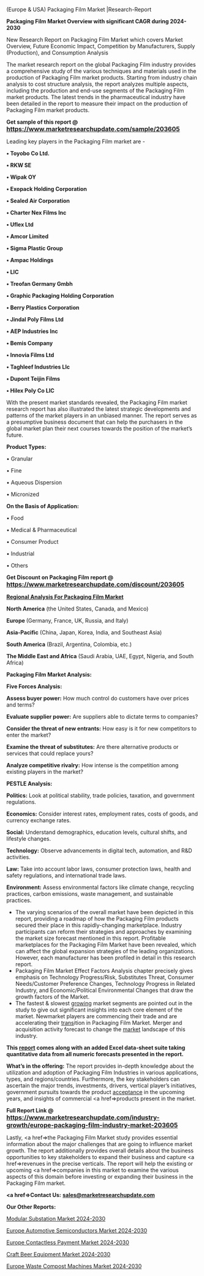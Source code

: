  (Europe & USA) Packaging Film Market |Research-Report

<strong>Packaging Film Market Overview with significant CAGR during 2024-2030</strong>

New Research Report on Packaging Film Market which covers Market Overview, Future Economic Impact, Competition by Manufacturers, Supply (Production), and Consumption Analysis

The market research report on the global Packaging Film industry provides a comprehensive study of the various techniques and materials used in the production of Packaging Film market products. Starting from industry chain analysis to cost structure analysis, the report analyzes multiple aspects, including the production and end-use segments of the Packaging Film market products. The latest trends in the pharmaceutical industry have been detailed in the report to measure their impact on the production of Packaging Film market products.

<strong>Get sample of this report @ <a href=https://www.marketresearchupdate.com/sample/203605><font size=3 color=#0000ff>https://www.marketresearchupdate.com/sample/203605</font></a></strong>

Leading key players in the Packaging Film market are -

<strong>• Toyobo Co Ltd.

• RKW SE

• Wipak OY

• Exopack Holding Corporation

• Sealed Air Corporation

• Charter Nex Films Inc

• Uflex Ltd

• Amcor Limited

• Sigma Plastic Group

• Ampac Holdings

• LlC

• Treofan Germany Gmbh

• Graphic Packaging Holding Corporation

• Berry Plastics Corporation

• Jindal Poly Films Ltd

• AEP Industries Inc

• Bemis Company

• Innovia Films Ltd

• Taghleef Industries Llc

• Dupont Teijin Films

• Hilex Poly Co LlC</strong>

With the present market standards revealed, the Packaging Film market research report has also illustrated the latest strategic developments and patterns of the market players in an unbiased manner. The report serves as a presumptive business document that can help the purchasers in the global market plan their next courses towards the position of the market’s future.

<strong>Product Types:</strong>

• Granular

• Fine

• Aqueous Dispersion

• Micronized

<strong>On the Basis of Application:</strong>

• Food

• Medical & Pharmaceutical

• Consumer Product

• Industrial

• Others

<strong>Get Discount on Packaging Film report @ <a href=https://www.marketresearchupdate.com/discount/203605><font size=3 color=#0000ff>https://www.marketresearchupdate.com/discount/203605</font></a></strong>

<strong><u><b>Regional Analysis For Packaging Film Market</b></u></strong>

<strong><b>North America</b></strong> (the United States, Canada, and Mexico)

<strong><b>Europe </b></strong>(Germany, France, UK, Russia, and Italy)

<strong><b>Asia-Pacific</b></strong> (China, Japan, Korea, India, and Southeast Asia)

<strong><b>South America</b></strong> (Brazil, Argentina, Colombia, etc.)

<strong><b>The Middle East and Africa</b></strong> (Saudi Arabia, UAE, Egypt, Nigeria, and South Africa)

<strong>Packaging Film Market Analysis:</strong>

<strong>Five Forces Analysis:</strong>

<strong>Assess buyer power:</strong> How much control do customers have over prices and terms?

<strong>Evaluate supplier power:</strong> Are suppliers able to dictate terms to companies?

<strong>Consider the threat of new entrants:</strong> How easy is it for new competitors to enter the market?

<strong>Examine the threat of substitutes:</strong> Are there alternative products or services that could replace yours?

<strong>Analyze competitive rivalry:</strong> How intense is the competition among existing players in the market?

<strong>PESTLE Analysis:</strong>

<strong>Politics:</strong> Look at political stability, trade policies, taxation, and government regulations.

<strong>Economics:</strong> Consider interest rates, employment rates, costs of goods, and currency exchange rates.

<strong>Social:</strong> Understand demographics, education levels, cultural shifts, and lifestyle changes.

<strong>Technology:</strong> Observe advancements in digital tech, automation, and R&D activities.

<strong>Law:</strong> Take into account labor laws, consumer protection laws, health and safety regulations, and international trade laws.

<strong>Environment:</strong> Assess environmental factors like climate change, recycling practices, carbon emissions, waste management, and sustainable practices.

<ul>
  <li>The varying scenarios of the overall market have been depicted in this report, providing a roadmap of how the Packaging Film products secured their place in this rapidly-changing marketplace. Industry participants can reform their strategies and approaches by examining the market size forecast mentioned in this report. Profitable marketplaces for the Packaging Film Market have been revealed, which can affect the global expansion strategies of the leading organizations. However, each manufacturer has been profiled in detail in this research report.</li>
  <li>Packaging Film Market Effect Factors Analysis chapter precisely gives emphasis on Technology Progress/Risk, Substitutes Threat, Consumer Needs/Customer Preference Changes, Technology Progress in Related Industry, and Economic/Political Environmental Changes that draw the growth factors of the Market.</li>
  <li>The fastest &amp; slowest <a href=ASDF991299>growing</a> market segments are pointed out in the study to give out significant insights into each core element of the market. Newmarket players are commencing their trade and are accelerating their <a href=>trans</a>ition in Packaging Film Market. Merger and acquisition activity forecast to change the <a href=>market</a> landscape of this industry.</li>
</ul>
<strong>This <a href=>report</a> comes along with an added Excel data-sheet suite taking quantitative data from all numeric forecasts presented in the report.</strong>

<strong>What’s in the offering:</strong> The report provides in-depth knowledge about the utilization and adoption of Packaging Film Industries in various applications, types, and regions/countries. Furthermore, the key stakeholders can ascertain the major trends, investments, drivers, vertical player’s initiatives, government pursuits towards the product <a href=ASDF881288>acceptance</a> in the upcoming years, and insights of commercial <a href=>products</a> present in the market.

<strong>Full Report Link @ <a href=https://www.marketresearchupdate.com/industry-growth/europe-packaging-film-industry-market-203605><font size=3 color=#0000ff>https://www.marketresearchupdate.com/industry-growth/europe-packaging-film-industry-market-203605</font></a></strong>

Lastly, <a href=>the</a> Packaging Film Market study provides essential information about the major challenges that are going to influence market growth. The report additionally provides overall details about the business opportunities to key stakeholders to expand their business and capture <a href=>revenues</a> in the precise verticals. The report will help the existing or upcoming <a href=>companies</a> in this market to examine the various aspects of this domain before investing or expanding their business in the Packaging Film market.

<strong><a href=><strong>Contact Us:</strong></a></strong>
<strong>sales@marketresearchupdate.com</strong>

<strong>Our Other Reports:</strong>

<a href=https://www.linkedin.com/pulse/modular-substation-market-demand-future-scope>Modular Substation Market 2024-2030</a>

<a href=https://www.linkedin.com/pulse/europe-automotive-semiconductors-market-size-share>Europe Automotive Semiconductors Market 2024-2030</a>

<a href=https://www.linkedin.com/pulse/europe-contactless-payment-market-continues-rapid-growth>Europe Contactless Payment Market 2024-2030</a>

<a href=https://www.linkedin.com/pulse/craft-beer-equipment-market-trends-p7n6f/>Craft Beer Equipment Market 2024-2030</a>

<a href=https://www.linkedin.com/pulse/europe-waste-compost-machines-market-research-vpq0f/>Europe Waste Compost Machines Market 2024-2030</a>
